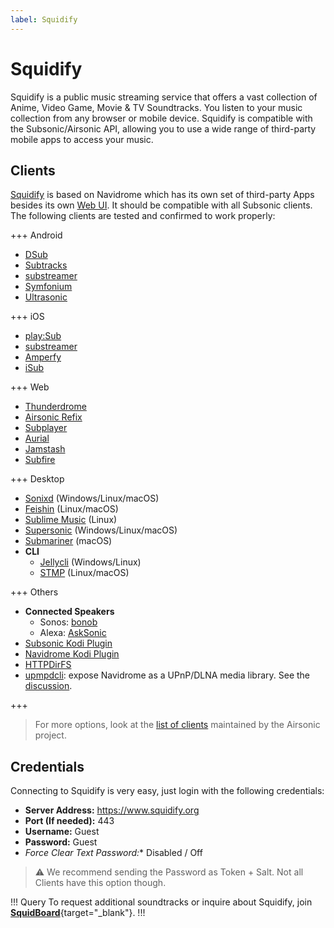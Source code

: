 ```yaml
---
label: Squidify
---
```


# Squidify

Squidify is a public music streaming service that offers a vast collection of Anime, Video Game, Movie & TV Soundtracks. You listen to your music collection from any browser or mobile device. Squidify is compatible with the Subsonic/Airsonic API, allowing you to use a wide range of third-party mobile apps to access your music.

## Clients

[Squidify](https://www.squidify.org) is based on Navidrome which has its own set of third-party Apps besides its own [Web UI](https://www.squidify.org/). It should be compatible with all Subsonic clients. The following clients are tested and confirmed to work properly:

+++ Android

- [DSub](https://play.google.com/store/apps/details?id=github.daneren2005.dsub)
- [Subtracks](https://github.com/austinried/subtracks#readme)
- [substreamer](https://substreamerapp.com/)
- [Symfonium](https://symfonium.app/)
- [Ultrasonic](https://ultrasonic.gitlab.io/)

+++ iOS

- [play:Sub](http://michaelsapps.dk/playsubapp/)
- [substreamer](https://substreamerapp.com/)
- [Amperfy](https://github.com/BLeeEZ/amperfy#readme)
- [iSub](https://isub.app)

+++ Web

- [Thunderdrome](https://thunderdrome.netlify.app/)
- [Airsonic Refix](https://airsonic.netlify.com/)
- [Subplayer](https://subplayer.netlify.app/)
- [Aurial](http://shrimpza.github.io/aurial/)
- [Jamstash](http://jamstash.com)
- [Subfire](http://p.subfireplayer.net/)

+++ Desktop

- [Sonixd](https://github.com/jeffvli/sonixd) (Windows/Linux/macOS)
- [Feishin](https://github.com/jeffvli/feishin) (Linux/macOS)
- [Sublime Music](https://sublimemusic.app/) (Linux)
- [Supersonic](https://github.com/dweymouth/supersonic) (Windows/Linux/macOS)
- [Submariner](https://submarinerapp.com/) (macOS)
- **CLI**
    - [Jellycli](https://github.com/tryffel/jellycli#readme) (Windows/Linux)
    - [STMP](https://github.com/wildeyedskies/stmp#readme) (Linux/macOS)

+++ Others

- **Connected Speakers**
  - Sonos: [bonob](https://github.com/simojenki/bonob#readme)
  - Alexa: [AskSonic](https://github.com/srichter/asksonic#readme)
- [Subsonic Kodi Plugin](https://github.com/warwickh/plugin.audio.subsonic#readme)
- [Navidrome Kodi Plugin](https://github.com/BobHasNoSoul/plugin.audio.navidrome#readme)
- [HTTPDirFS](https://github.com/fangfufu/httpdirfs#readme)
- [upmpdcli](https://www.lesbonscomptes.com/upmpdcli/index.html): expose Navidrome as a UPnP/DLNA media library. See the [discussion](https://github.com/navidrome/navidrome/discussions/2324).

+++

> For more options, look at the [list of clients](https://airsonic.github.io/docs/apps/) maintained by the Airsonic project.

## Credentials

Connecting to Squidify is very easy, just login with the following credentials:

- **Server Address:** https://www.squidify.org
- **Port (If needed):** 443
- **Username:** Guest
- **Password:** Guest
- **Force Clear Text Password*:** Disabled / Off

> :warning: We recommend sending the Password as Token + Salt. Not all Clients have this option though.

!!! Query
To request additional soundtracks or inquire about Squidify, join [**SquidBoard**](https://www.squid-board.org/){target="_blank"}.
!!!



